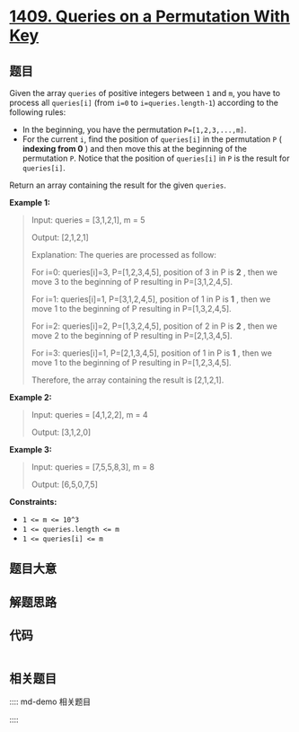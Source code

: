 # [1409. Queries on a Permutation With Key](https://leetcode.com/problems/queries-on-a-permutation-with-key/)

## 题目

Given the array `queries` of positive integers between `1` and `m`, you have
to process all `queries[i]` (from `i=0` to `i=queries.length-1`) according to
the following rules:

  * In the beginning, you have the permutation `P=[1,2,3,...,m]`.
  * For the current `i`, find the position of `queries[i]` in the permutation `P` ( **indexing from 0** ) and then move this at the beginning of the permutation `P`. Notice that the position of `queries[i]` in `P` is the result for `queries[i]`.

Return an array containing the result for the given `queries`.



**Example 1:**

> Input: queries = [3,1,2,1], m = 5
> 
> Output: [2,1,2,1] 
> 
> Explanation: The queries are processed as follow: 
> 
> For i=0: queries[i]=3, P=[1,2,3,4,5], position of 3 in P is **2** , then we move 3 to the beginning of P resulting in P=[3,1,2,4,5]. 
> 
> For i=1: queries[i]=1, P=[3,1,2,4,5], position of 1 in P is **1** , then we move 1 to the beginning of P resulting in P=[1,3,2,4,5]. 
> 
> For i=2: queries[i]=2, P=[1,3,2,4,5], position of 2 in P is **2** , then we move 2 to the beginning of P resulting in P=[2,1,3,4,5]. 
> 
> For i=3: queries[i]=1, P=[2,1,3,4,5], position of 1 in P is **1** , then we move 1 to the beginning of P resulting in P=[1,2,3,4,5]. 
> 
> Therefore, the array containing the result is [2,1,2,1].  

**Example 2:**

> Input: queries = [4,1,2,2], m = 4
> 
> Output: [3,1,2,0]

**Example 3:**

> Input: queries = [7,5,5,8,3], m = 8
> 
> Output: [6,5,0,7,5]

**Constraints:**

  * `1 <= m <= 10^3`
  * `1 <= queries.length <= m`
  * `1 <= queries[i] <= m`


## 题目大意

## 解题思路

## 代码

```javascript

```

## 相关题目

:::: md-demo 相关题目

::::
